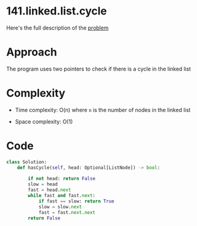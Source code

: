 # 141.linked.list.cycle

Here's the full description of the [problem](https://leetcode.com/problems/linked-list-cycle/description/?envType=daily-question&envId=2024-03-06)

# Approach

The program uses two pointers to check if there is a cycle in the linked list

# Complexity

- Time complexity: O(n) where `n` is the number of nodes in the linked list

- Space complexity: O(1)

# Code 

```Python
class Solution:
    def hasCycle(self, head: Optional[ListNode]) -> bool:
        
        if not head: return False
        slow = head
        fast = head.next
        while fast and fast.next:
            if fast == slow: return True
            slow = slow.next 
            fast = fast.next.next 
        return False
```
